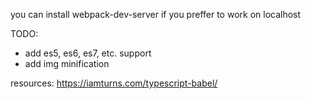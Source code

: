 you can install webpack-dev-server if you preffer to work on localhost

TODO:
- add es5, es6, es7, etc. support
- add img minification

resources:
https://iamturns.com/typescript-babel/
